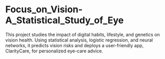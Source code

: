 # Focus_on_Vision-A_Statistical_Study_of_Eye
This project studies the impact of digital habits, lifestyle, and genetics on vision health. Using statistical analysis, logistic regression, and neural networks, it predicts vision risks and deploys a user-friendly app, ClarityCare, for personalized eye-care advice.
